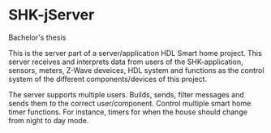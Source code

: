 # SHK-jServer
Bachelor's thesis

This is the server part of a server/application HDL Smart home project.
This server receives and interprets data from users of the SHK-application, sensors, meters, Z-Wave deveices, HDL system and 
functions as the control system of the different components/devices of this project.

The server supports multiple users. Builds, sends, filter messages and sends them to the correct user/component.
Control multiple smart home timer functions. For instance, timers for when the house should change from night to day mode.

